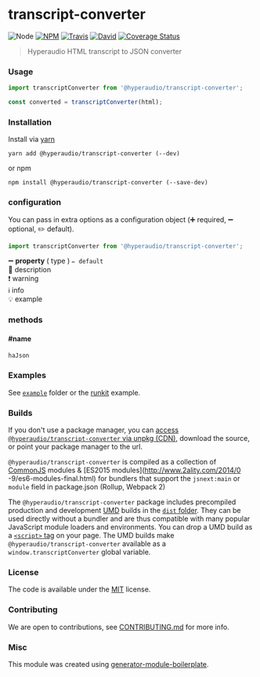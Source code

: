 # transcript-converter

![Node](https://img.shields.io/node/v/@hyperaudio/transcript-converter.svg?style=flat-square)
[![NPM](https://img.shields.io/npm/v/@hyperaudio/transcript-converter.svg?style=flat-square)](https://www.npmjs.com/package/@hyperaudio/transcript-converter)
[![Travis](https://img.shields.io/travis/hyperaudio/transcript-converter/master.svg?style=flat-square)](https://travis-ci.org/hyperaudio/transcript-converter)
[![David](https://img.shields.io/david/hyperaudio/transcript-converter.svg?style=flat-square)](https://david-dm.org/hyperaudio/transcript-converter)
[![Coverage Status](https://img.shields.io/coveralls/hyperaudio/transcript-converter.svg?style=flat-square)](https://coveralls.io/github/hyperaudio/transcript-converter)

> Hyperaudio HTML transcript to JSON converter

### Usage

```js
import transcriptConverter from '@hyperaudio/transcript-converter';

const converted = transcriptConverter(html);
```

### Installation

Install via [yarn](https://github.com/yarnpkg/yarn)

	yarn add @hyperaudio/transcript-converter (--dev)

or npm

	npm install @hyperaudio/transcript-converter (--save-dev)


### configuration

You can pass in extra options as a configuration object (➕ required, ➖ optional, ✏️ default).

```js
import transcriptConverter from '@hyperaudio/transcript-converter';

```

➖ **property** ( type ) ` ✏️ default `
<br/> 📝 description
<br/> ❗️ warning
<br/> ℹ️ info
<br/> 💡 example

### methods

#### #name

```js
haJson

```

### Examples

See [`example`](example/script.js) folder or the [runkit](https://runkit.com/hyperaudio/transcript-converter) example.

### Builds

If you don't use a package manager, you can [access `@hyperaudio/transcript-converter` via unpkg (CDN)](https://unpkg.com/@hyperaudio/transcript-converter/), download the source, or point your package manager to the url.

`@hyperaudio/transcript-converter` is compiled as a collection of [CommonJS](http://webpack.github.io/docs/commonjs.html) modules & [ES2015 modules](http://www.2ality.com/2014/0
  -9/es6-modules-final.html) for bundlers that support the `jsnext:main` or `module` field in package.json (Rollup, Webpack 2)

The `@hyperaudio/transcript-converter` package includes precompiled production and development [UMD](https://github.com/umdjs/umd) builds in the [`dist` folder](https://unpkg.com/ha-json/dist/). They can be used directly without a bundler and are thus compatible with many popular JavaScript module loaders and environments. You can drop a UMD build as a [`<script>` tag](https://unpkg.com/@hyperaudio/transcript-converter) on your page. The UMD builds make `@hyperaudio/transcript-converter` available as a `window.transcriptConverter` global variable.

### License

The code is available under the [MIT](LICENSE) license.

### Contributing

We are open to contributions, see [CONTRIBUTING.md](CONTRIBUTING.md) for more info.

### Misc

This module was created using [generator-module-boilerplate](https://github.com/duivvv/generator-module-boilerplate).
